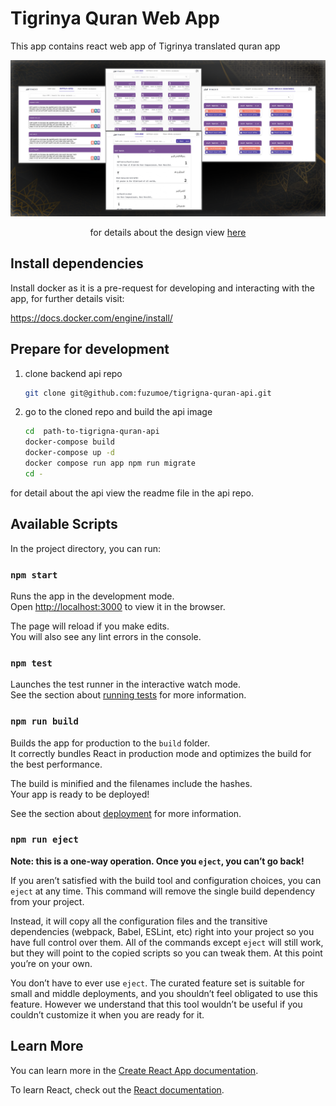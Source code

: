 # Tigrinya Quran Web App

This app contains react web app of Tigrinya translated quran app


![Drag Racing](public/designs/site-5.png)

<p align=center>
for details about the design view 
<a href="https://www.figma.com/file/nEr2GpDEvYUFXJ3lB3w9AM/quran-web-app?type=design&node-id=0%3A1&mode=design&t=Hthdqn0weZpUkfwx-1">here</a>  
</center>

## Install dependencies  

Install docker as it is a pre-request for developing and interacting with the app, for further details visit:  

  https://docs.docker.com/engine/install/

## Prepare for development  

1. clone backend api repo
   
   ```sh  
   git clone git@github.com:fuzumoe/tigrigna-quran-api.git  
   ```  

2. go to the cloned repo and build the api image
   
   ```sh
   cd  path-to-tigrigna-quran-api 
   docker-compose build
   docker-compose up -d
   docker compose run app npm run migrate
   cd -
   ```  

for detail about the api view the readme file in the api repo.

## Available Scripts

In the project directory, you can run:

### `npm start`

Runs the app in the development mode.\
Open [http://localhost:3000](http://localhost:3000) to view it in the browser.

The page will reload if you make edits.\
You will also see any lint errors in the console.

### `npm test`

Launches the test runner in the interactive watch mode.\
See the section about [running tests](https://facebook.github.io/create-react-app/docs/running-tests) for more information.

### `npm run build`

Builds the app for production to the `build` folder.\
It correctly bundles React in production mode and optimizes the build for the best performance.

The build is minified and the filenames include the hashes.\
Your app is ready to be deployed!

See the section about [deployment](https://facebook.github.io/create-react-app/docs/deployment) for more information.

### `npm run eject`

**Note: this is a one-way operation. Once you `eject`, you can’t go back!**

If you aren’t satisfied with the build tool and configuration choices, you can `eject` at any time. This command will remove the single build dependency from your project.

Instead, it will copy all the configuration files and the transitive dependencies (webpack, Babel, ESLint, etc) right into your project so you have full control over them. All of the commands except `eject` will still work, but they will point to the copied scripts so you can tweak them. At this point you’re on your own.

You don’t have to ever use `eject`. The curated feature set is suitable for small and middle deployments, and you shouldn’t feel obligated to use this feature. However we understand that this tool wouldn’t be useful if you couldn’t customize it when you are ready for it.

## Learn More

You can learn more in the [Create React App documentation](https://facebook.github.io/create-react-app/docs/getting-started).

To learn React, check out the [React documentation](https://reactjs.org/).
